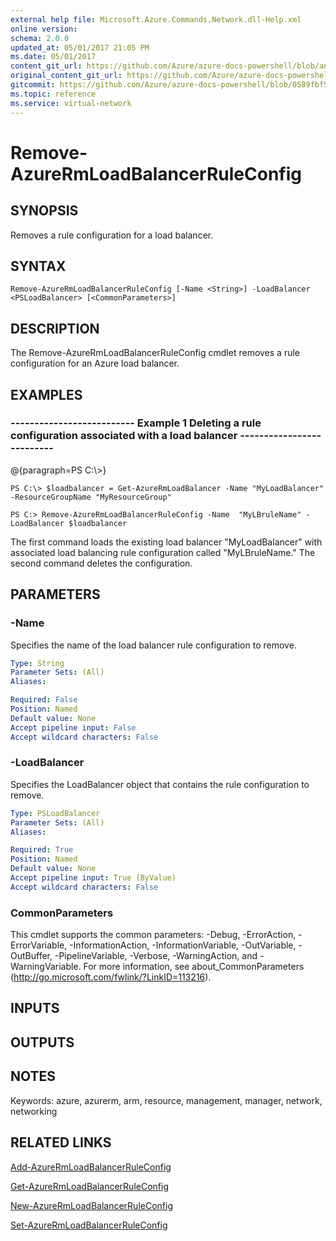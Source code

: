 ```yaml
---
external help file: Microsoft.Azure.Commands.Network.dll-Help.xml
online version:
schema: 2.0.0
updated_at: 05/01/2017 21:05 PM
ms.date: 05/01/2017
content_git_url: https://github.com/Azure/azure-docs-powershell/blob/anne052617/azureps-cmdlets-docs/ResourceManager/AzureRM.Network/v2.2.0/Remove-AzureRmLoadBalancerRuleConfig.md
original_content_git_url: https://github.com/Azure/azure-docs-powershell/blob/anne052617/azureps-cmdlets-docs/ResourceManager/AzureRM.Network/v2.2.0/Remove-AzureRmLoadBalancerRuleConfig.md
gitcommit: https://github.com/Azure/azure-docs-powershell/blob/0589fbf53d27e39e0cf445261d29c64fb0859d62
ms.topic: reference
ms.service: virtual-network
---
```


# Remove-AzureRmLoadBalancerRuleConfig

## SYNOPSIS
Removes a rule configuration for a load balancer.

## SYNTAX

```
Remove-AzureRmLoadBalancerRuleConfig [-Name <String>] -LoadBalancer <PSLoadBalancer> [<CommonParameters>]
```

## DESCRIPTION
The Remove-AzureRmLoadBalancerRuleConfig cmdlet removes a rule configuration for an Azure load balancer.

## EXAMPLES

### --------------------------  Example 1 Deleting a rule configuration associated with a load balancer  --------------------------
@{paragraph=PS C:\\\>}





```
PS C:\> $loadbalancer = Get-AzureRmLoadBalancer -Name "MyLoadBalancer" -ResourceGroupName "MyResourceGroup"

PS C:> Remove-AzureRmLoadBalancerRuleConfig -Name  "MyLBruleName" -LoadBalancer $loadbalancer
```

The first command loads the existing load balancer "MyLoadBalancer" with associated load balancing rule configuration called "MyLBruleName." The second command deletes the configuration.

## PARAMETERS

### -Name
Specifies the name of the load balancer rule configuration to remove.

```yaml
Type: String
Parameter Sets: (All)
Aliases: 

Required: False
Position: Named
Default value: None
Accept pipeline input: False
Accept wildcard characters: False
```

### -LoadBalancer
Specifies the LoadBalancer object that contains the rule configuration to remove.

```yaml
Type: PSLoadBalancer
Parameter Sets: (All)
Aliases: 

Required: True
Position: Named
Default value: None
Accept pipeline input: True (ByValue)
Accept wildcard characters: False
```

### CommonParameters
This cmdlet supports the common parameters: -Debug, -ErrorAction, -ErrorVariable, -InformationAction, -InformationVariable, -OutVariable, -OutBuffer, -PipelineVariable, -Verbose, -WarningAction, and -WarningVariable. For more information, see about_CommonParameters (http://go.microsoft.com/fwlink/?LinkID=113216).

## INPUTS

## OUTPUTS

## NOTES
Keywords: azure, azurerm, arm, resource, management, manager, network, networking

## RELATED LINKS

[Add-AzureRmLoadBalancerRuleConfig]()

[Get-AzureRmLoadBalancerRuleConfig]()

[New-AzureRmLoadBalancerRuleConfig]()

[Set-AzureRmLoadBalancerRuleConfig]()

